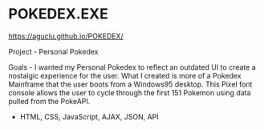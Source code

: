 # POKEDEX.EXE

https://aguclu.github.io/POKEDEX/

Project - Personal Pokedex

Goals - I wanted my Personal Pokedex to reflect an outdated UI to create a nostalgic experience for the user.  What I created is more of a Pokedex Mainframe that the user boots from a Windows95 desktop.  This Pixel font console allows the user to cycle through the first 151 Pokemon using data pulled from the PokeAPI.

- HTML, CSS, JavaScript, AJAX, JSON, API 
